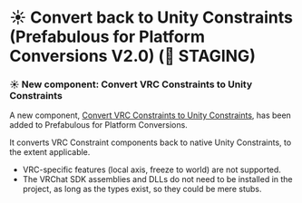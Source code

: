 ﻿---
date: 2024-08-22T05:00
unlisted: true
---

# ☀️ Convert back to Unity Constraints (Prefabulous for Platform Conversions V2.0) (🚫 STAGING)

### ☀️ New component: Convert VRC Constraints to Unity Constraints

A new component, [Convert VRC Constraints to Unity Constraints](/docs/products/prefabulous/conversions/convert-vrc-constraints-to-unity-constraints), has been added to Prefabulous for Platform Conversions.

It converts VRC Constraint components back to native Unity Constraints, to the extent applicable.

- VRC-specific features (local axis, freeze to world) are not supported.
- The VRChat SDK assemblies and DLLs do not need to be installed in the project, as long as the types exist, so they could be mere stubs.
